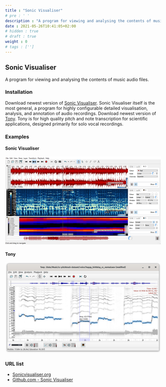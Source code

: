 ```yaml
---
title : "Sonic Visualiser"
# pre : ' '
description : "A program for viewing and analysing the contents of music audio files."
date : 2021-05-26T10:41:05+02:00
# hidden : true
# draft : true
weight : 0
# tags : ['']
---
```


## Sonic Visualiser

A program for viewing and analysing the contents of music audio files.

### Installation

Download newest version of [Sonic Visualiser](https://sonicvisualiser.org/download.html). Sonic Visualiser itself is the most general, a program for highly configurable detailed visualisation, analysis, and annotation of audio recordings.
Download newest version of [Tony](https://code.soundsoftware.ac.uk/projects/sonic-lineup/files). Tony is for high quality pitch and note transcription for scientific applications, designed primarily for solo vocal recordings.

### Examples

#### Sonic Visualiser

![Sonic Visualiser](images/example1.png)

#### Tony

![Tony](images/example2.png)

### URL list

* [Sonicvisualiser.org](https://sonicvisualiser.org/)
* [Github.com - Sonic Visualiser](https://github.com/sonic-visualiser/sonic-visualiser)
